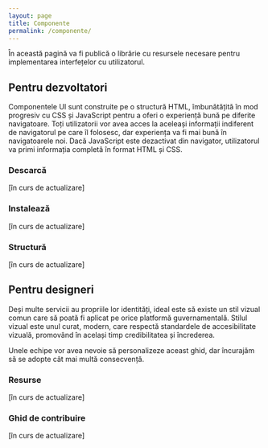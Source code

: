 ```yaml
---
layout: page
title: Componente
permalink: /componente/
---
```


În această pagină va fi publică o librărie cu resursele necesare pentru implementarea interfețelor cu utilizatorul.

## Pentru dezvoltatori
Componentele UI sunt construite pe o structură HTML, îmbunătățită în mod progresiv cu CSS și JavaScript pentru a oferi o experiență bună pe diferite navigatoare. Toți utilizatorii vor avea acces la aceleași informații indiferent de navigatorul pe care îl folosesc, dar experiența va fi mai bună în navigatoarele noi. Dacă JavaScript este dezactivat din navigator, utilizatorul va primi informația completă în format HTML și CSS.

### Descarcă
[în curs de actualizare]

### Instalează
[în curs de actualizare]

### Structură
[în curs de actualizare]

## Pentru designeri
Deși multe servicii au propriile lor identități, ideal este să existe un stil vizual comun care să poată fi aplicat pe orice platformă guvernamentală. Stilul vizual este unul curat, modern, care respectă standardele de accesibilitate vizuală, promovând în același timp credibilitatea și încrederea.

Unele echipe vor avea nevoie să personalizeze aceast ghid, dar încurajăm să se adopte cât mai multă consecvență.

### Resurse
[în curs de actualizare]

### Ghid de contribuire
[în curs de actualizare]
